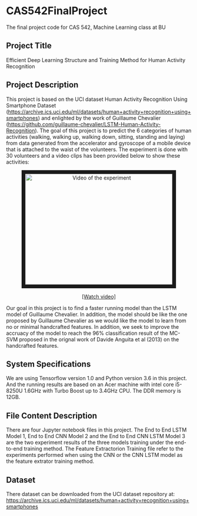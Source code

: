 # CAS542FinalProject
The final project code for CAS 542, Machine Learning class at BU

## Project Title
Efficient Deep Learning Structure and Training Method for Human Activity Recognition

## Project Description
This project is based on the UCI dataset Human Activity Recognition Using Smartphone Dataset (https://archive.ics.uci.edu/ml/datasets/human+activity+recognition+using+smartphones) and enlighted by the work of Guillaume Chevalier (https://github.com/guillaume-chevalier/LSTM-Human-Activity-Recognition). The goal of this project is to predict the 6 categories of human activities (walking, walking up, walking down, sitting, standing and laying) from data generated from the accelerator and gyroscope of a mobile device that is attached to the waist of the volunteers. The experiment is done with 30 volunteers and a video clips has been provided below to show these activities:
<p align="center">
  <a href="http://www.youtube.com/watch?feature=player_embedded&v=XOEN9W05_4A
" target="_blank"><img src="http://img.youtube.com/vi/XOEN9W05_4A/0.jpg" 
alt="Video of the experiment" width="400" height="300" border="10" /></a>
  <a href="https://youtu.be/XOEN9W05_4A"><center>[Watch video]</center></a>
</p>
Our goal in this project is to find a faster running model than the LSTM model of Guillaume Chevalier. In addition, the model should be like the one proposed by Guillaume Chevalier as we would like the model to learn from no or minimal handcrafted features. In addition, we seek to improve the accruacy of the model to reach the 96% classification result of the MC-SVM proposed in the orignal work of Davide Anguita et al (2013) on the handcrafted features.

## System Specifications
We are using Tensorflow version 1.0 and Python version 3.6 in this project. And the running results are based on an Acer machine with intel core i5-8250U 1.6GHz with Turbo Boost up to 3.4GHz CPU. The DDR memory is 12GB.

## File Content Description
There are four Jupyter notebook files in this project. The End to End LSTM Model 1, End to End CNN Model 2 and the End to End CNN LSTM Model 3 are the two experiment results of the three models training under the end-to-end training method. The Feature Extractorion Training file refer to the experiments performed when using the CNN or the CNN LSTM model as the feature extrator training method.

## Dataset
There dataset can be downloaded from the UCI dataset repository at: https://archive.ics.uci.edu/ml/datasets/human+activity+recognition+using+smartphones
